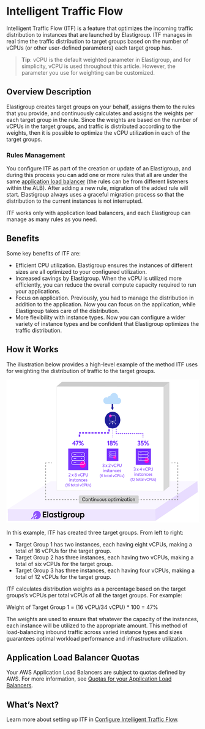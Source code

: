 # Intelligent Traffic Flow

Intelligent Traffic Flow (ITF) is a feature that optimizes the incoming traffic distribution to instances that are launched by Elastigroup. ITF manages in real time the traffic distribution to target groups based on the number of vCPUs (or other user-defined parameters) each target group has.

> **Tip**: vCPU is the default weighted parameter in Elastigroup, and for simplicity, vCPU is used throughout this article. However, the parameter you use for weighting can be customized.

## Overview Description

Elastigroup creates target groups on your behalf, assigns them to the rules that you provide, and continuously calculates and assigns the weights per each target group in the rule. Since the weights are based on the number of vCPUs in the target groups, and traffic is distributed according to the weights, then it is possible to optimize the vCPU utilization in each of the target groups.

### Rules Management

You configure ITF as part of the creation or update of an Elastigroup, and during this process you can add one or more rules that all are under the same [application load balancer](https://docs.aws.amazon.com/elasticloadbalancing/latest/application/introduction.html) (the rules can be from different listeners within the ALB). After adding a new rule, migration of the added rule will start. Elastigroup always uses a graceful migration process so that the distribution to the current instances is not interrupted.

ITF works only with application load balancers, and each Elastigroup can manage as many rules as you need.

## Benefits

Some key benefits of ITF are:

- Efficient CPU utilization. Elastigroup ensures the instances of different sizes are all optimized to your configured utilization.
- Increased savings by Elastigroup. When the vCPU is utilized more efficiently, you can reduce the overall compute capacity required to run your applications.
- Focus on application. Previously, you had to manage the distribution in addition to the application. Now you can focus on the application, while Elastigroup takes care of the distribution.
- More flexibility with instance types. Now you can configure a wider variety of instance types and be confident that Elastigroup optimizes the traffic distribution.

## How it Works

The illustration below provides a high-level example of the method ITF uses for weighting the distribution of traffic to the target groups.

<img src="/elastigroup/_media/intelligent-traffic-flow-overview-01.png" width="540" height="374" />

In this example, ITF has created three target groups. From left to right:

- Target Group 1 has two instances, each having eight vCPUs, making a total of 16 vCPUs for the target group.
- Target Group 2 has three instances, each having two vCPUs, making a total of six vCPUs for the target group.
- Target Group 3 has three instances, each having four vCPUs, making a total of 12 vCPUs for the target group.

ITF calculates distribution weights as a percentage based on the target groups’s vCPUs per total vCPUs of all the target groups. For example:

Weight of Target Group 1 = (16 vCPU/34 vCPU) \* 100 = 47%

The weights are used to ensure that whatever the capacity of the instances, each instance will be utilized to the appropriate amount. This method of load-balancing inbound traffic across varied instance types and sizes guarantees optimal workload performance and infrastructure utilization.

## Application Load Balancer Quotas

Your AWS Application Load Balancers are subject to quotas defined by AWS. For more information, see [Quotas for your Application Load Balancers](https://docs.aws.amazon.com/elasticloadbalancing/latest/application/load-balancer-limits.html).

## What’s Next?

Learn more about setting up ITF in [Configure Intelligent Traffic Flow](elastigroup/features/configure-intelligent-traffic-flow).
